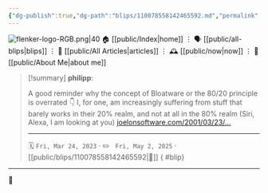```yaml
---
{"dg-publish":true,"dg-path":"blips/110078558142465592.md","permalink":"/blips/110078558142465592/","title":"philipp on mastodon @ 2023-03-24","created":"2023-03-24T13:44:59","updated":"2025-05-02T08:50:43"}
---
```



<div class="transclusion internal-embed is-loaded"><div class="markdown-embed">




![flenker-logo-RGB.png|40](/img/user/attachments/flenker-logo-RGB.png)
🏠 [[public/Index\|home]]  ⋮ 🗣️ [[public/all-blips\|blips]] ⋮  📝 [[public/All Articles\|articles]]  ⋮ 🕰️ [[public/now\|now]] ⋮ 🪪 [[public/About Me\|about me]]


</div></div>


> [!summary] **philipp**:
>
> A good reminder why the concept of Bloatware or the 80/20 principle is overrated 👇 I, for one, am increasingly suffering from stuff that barely works in their 20% realm, and not at all in the 80% realm (Siri, Alexa, I am looking at you) [joelonsoftware.com/2001/03/23/…](https://www.joelonsoftware.com/2001/03/23/strategy-letter-iv-bloatware-and-the-8020-myth/)
> - - -
>
> 🗓️ <code>Fri, Mar 24, 2023</code>  · ✏️ <code> Fri, May 2, 2025</code>  · [[public/blips/110078558142465592\|🔗]]
{ #blip}


- - -

 👾
